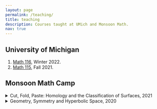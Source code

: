 ```yaml
---
layout: page
permalink: /teaching/
title: teaching
description: Courses taught at UMich and Monsoon Math.
nav: true
---
```


## University of Michigan 
1. [Math 116](http://www.math.lsa.umich.edu/courses/116/), Winter 2022.
2. [Math 115](http://www.math.lsa.umich.edu/courses/115/), Fall 2021.

## Monsoon Math Camp 

<details>
  <summary markdown="span"> Cut, Fold, Paste: Homology and the Classification of Surfaces, 2021 </summary>

  
**Description:** How many truly different shapes can you get by pasting polygons at their boundaries? Mathematicians often like to “classify objects” - many big research endeavours in mathematics are geared towards classification. What does it mean to classify a mathematical object? 

This will be illustrated using the “classification of surfaces,” which is related to our first question. We will try to understand how a surface might be defined from our intuitive idea of it, reduce it to a combinatorial object and then classify these combinatorial objects using tools we develop on the way. We will see powerful tools like the Euler characteristic, homology and the Mayer-Vietoris sequence.

**Prerequisites:** Comfort with the ideas of sets, functions and induction. Visual intuition and familiarity with the notion of a graph will be very helpful. 

**Verdict:** Lower prerequisites and a gentler pace than my 2020 course. Far more successful than that one. Avoided the rookie mistake of doing something too advanced for students. Students were following well enough to be able to point out minor/some not-so-minor errors. I had to work out the details of the combinatorial version of a smooth argument made by Mike Miller in a blogpost, which was also fun for me. 
</details>

<details>
  
<summary markdown="span"> Geometry, Symmetry and Hyperbolic Space, 2020 </summary>
  
  
**Description:** Exposure to a lot of Euclidean geometry may create the impression that higher geometry is the study of generalized distance spaces. This course will try to convince participants that in some cases, a better view of geometry is the interaction between a space and its group of transformations, via material on elementary hyperbolic geometry. We will see basic results in hyperbolic geometry, the hyperbolic Gauss-Bonnet Theorem, the Iwasawa decomposition, a quick version of material on Fuchsian groups and quotienting, and if time permits, the Milnor-Svarc lemma.

**Prerequisites:** High School Calculus and High School Matrices.
  
**Verdict:** The course was one of the more challenging ones at camp, but students still seemed to engage with the lectures. 
</details>
